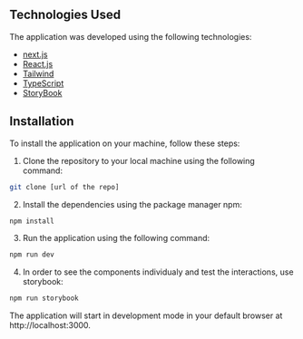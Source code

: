 


## Technologies Used

The application was developed using the following technologies:

- [next.js](https://nextjs.org/)
- [React.js](https://reactjs.org/)
- [Tailwind](https://tailwindui.com/)
- [TypeScript](https://www.typescriptlang.org/)
- [StoryBook](https://storybook.js.org/)

## Installation

To install the application on your machine, follow these steps:

1. Clone the repository to your local machine using the following command:

```sh
git clone [url of the repo]
```

2. Install the dependencies using the package manager npm:

```sh
npm install

```

3. Run the application using the following command:

```sh
npm run dev

```

4. In order to see the components individualy and test the interactions, use storybook:

```sh
npm run storybook

```

The application will start in development mode in your default browser at http://localhost:3000.
